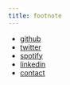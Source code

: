 ```yaml
---
title: footnote
---
```


* [github](https://github.com/dcs619)
* [twitter](https://twitter.com/davidcstevens_)
* [spotify](http://open.spotify.com/user/dcs619)
* [linkedin](https://linkedin.com/in/davidclarkestevens)
* [contact](/contact)

<!-- * [unsplash](https://unsplash.com)
* [pixabay](https://pixabay.com) -->
